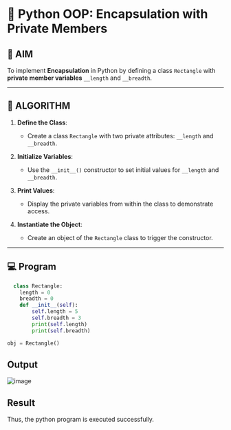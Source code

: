 # 🐍 Python OOP: Encapsulation with Private Members

## 🎯 AIM

To implement **Encapsulation** in Python by defining a class `Rectangle` with **private member variables** `__length` and `__breadth`.

---

## 🧠 ALGORITHM

1. **Define the Class**:
   - Create a class `Rectangle` with two private attributes: `__length` and `__breadth`.

2. **Initialize Variables**:
   - Use the `__init__()` constructor to set initial values for `__length` and `__breadth`.

3. **Print Values**:
   - Display the private variables from within the class to demonstrate access.

4. **Instantiate the Object**:
   - Create an object of the `Rectangle` class to trigger the constructor.

---

## 💻 Program
```python
  class Rectangle:
    length = 0 
    breadth = 0
    def __init__(self):
        self.length = 5
        self.breadth = 3
        print(self.length)
        print(self.breadth)

obj = Rectangle()

```
## Output

![image](https://github.com/user-attachments/assets/7f137445-ef21-4912-aa4d-ef47640bce33)

## Result
Thus, the python program is executed successfully.


